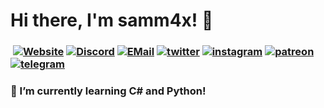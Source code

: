 # Hi there, I'm samm4x! 👋
### ​ [![Website][website]](https://samm4x.xyz) [![Discord][discord]](https://discord.gg/AHx8afY) [![EMail][email]](mailto:hello@samm4x.xyz) [![twitter][twitter]](https://twitter.com/samm4x_/) [![instagram][instagram]](https://instagram.com/samm4x/) [![patreon][patreon]](https://patreon.com/samm4x/) [![telegram][telegram]](https://t.me/samm4x/) 

### 🌱 I’m currently learning C# and Python!

[website]:	https://img.shields.io/badge/-Website-lime?style=for-the-badge&logo=github&logoColor=white&color=black
[discord]:	https://img.shields.io/badge/-Discord-lime?style=for-the-badge&logo=discord&logoColor=white&color=black
[email]:	https://img.shields.io/badge/-E--Mail-lime?style=for-the-badge&logo=gmail&logoColor=white&color=black
[twitter]: https://img.shields.io/badge/-Twitter-lime?style=for-the-badge&logo=twitter&logoColor=white&color=black
[instagram]: https://img.shields.io/badge/-Instagram-lime?style=for-the-badge&logo=instagram&logoColor=white&color=black
[patreon]: https://img.shields.io/badge/-Patreon-lime?style=for-the-badge&logo=patreon&logoColor=white&color=black
[telegram]: https://img.shields.io/badge/-Telegram-lime?style=for-the-badge&logo=telegram&logoColor=white&color=black
